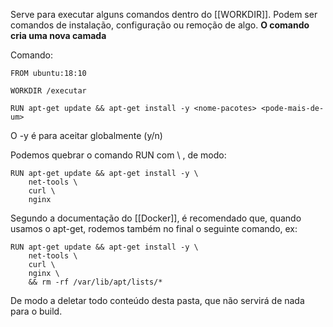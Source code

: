 Serve para executar alguns comandos dentro do [[WORKDIR]]. Podem ser comandos de instalação, configuração ou remoção de algo.
**O comando cria uma nova camada**

Comando:
```
FROM ubuntu:18:10

WORKDIR /executar

RUN apt-get update && apt-get install -y <nome-pacotes> <pode-mais-de-um>
```

O -y é para aceitar globalmente (y/n)

Podemos quebrar o comando RUN com \ , de modo:

```
RUN apt-get update && apt-get install -y \ 
	net-tools \
	curl \
	nginx
```


Segundo a documentação do [[Docker]], é recomendado que, quando usamos o apt-get, rodemos também no final o seguinte comando, ex:
```
RUN apt-get update && apt-get install -y \ 
	net-tools \
	curl \
	nginx \
	&& rm -rf /var/lib/apt/lists/*
```
De modo a deletar todo conteúdo desta pasta, que não servirá de nada para o build.
